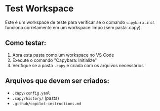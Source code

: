 # Test Workspace

Este é um workspace de teste para verificar se o comando `capybara.init` funciona corretamente em um workspace limpo (sem pasta .capy).

## Como testar:

1. Abra esta pasta como um workspace no VS Code
2. Execute o comando "Capybara: Initialize" 
3. Verifique se a pasta `.capy` é criada com os arquivos necessários

## Arquivos que devem ser criados:

- `.capy/config.yaml`
- `.capy/history/` (pasta)
- `.github/copilot-instructions.md`
